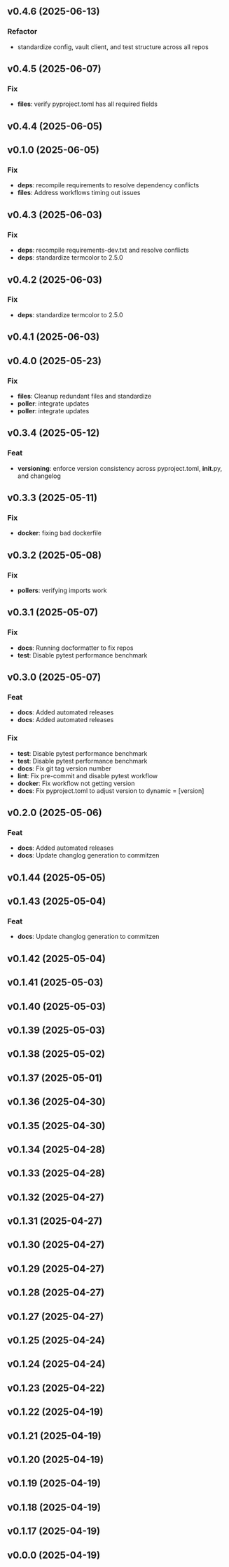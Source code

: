 ## v0.4.6 (2025-06-13)

### Refactor

- standardize config, vault client, and test structure across all repos

## v0.4.5 (2025-06-07)

### Fix

- **files**: verify pyproject.toml has all required fields

## v0.4.4 (2025-06-05)

## v0.1.0 (2025-06-05)

### Fix

- **deps**: recompile requirements to resolve dependency conflicts
- **files**: Address workflows timing out issues

## v0.4.3 (2025-06-03)

### Fix

- **deps**: recompile requirements-dev.txt and resolve conflicts
- **deps**: standardize termcolor to 2.5.0

## v0.4.2 (2025-06-03)

### Fix

- **deps**: standardize termcolor to 2.5.0

## v0.4.1 (2025-06-03)

## v0.4.0 (2025-05-23)

### Fix

- **files**: Cleanup redundant files and standardize
- **poller**: integrate updates
- **poller**: integrate updates

## v0.3.4 (2025-05-12)

### Feat

- **versioning**: enforce version consistency across pyproject.toml, __init__.py, and changelog

## v0.3.3 (2025-05-11)

### Fix

- **docker**: fixing bad dockerfile

## v0.3.2 (2025-05-08)

### Fix

- **pollers**: verifying imports work

## v0.3.1 (2025-05-07)

### Fix

- **docs**: Running docformatter to fix repos
- **test**: Disable pytest performance benchmark

## v0.3.0 (2025-05-07)

### Feat

- **docs**: Added automated releases
- **docs**: Added automated releases

### Fix

- **test**: Disable pytest performance benchmark
- **test**: Disable pytest performance benchmark
- **docs**: Fix git tag version number
- **lint**: Fix pre-commit and disable pytest workflow
- **docker**: Fix workflow not getting version
- **docs**: Fix pyproject.toml to adjust version to dynamic = [version]

## v0.2.0 (2025-05-06)

### Feat

- **docs**: Added automated releases
- **docs**: Update changlog generation to commitzen

## v0.1.44 (2025-05-05)

## v0.1.43 (2025-05-04)

### Feat

- **docs**: Update changlog generation to commitzen

## v0.1.42 (2025-05-04)

## v0.1.41 (2025-05-03)

## v0.1.40 (2025-05-03)

## v0.1.39 (2025-05-03)

## v0.1.38 (2025-05-02)

## v0.1.37 (2025-05-01)

## v0.1.36 (2025-04-30)

## v0.1.35 (2025-04-30)

## v0.1.34 (2025-04-28)

## v0.1.33 (2025-04-28)

## v0.1.32 (2025-04-27)

## v0.1.31 (2025-04-27)

## v0.1.30 (2025-04-27)

## v0.1.29 (2025-04-27)

## v0.1.28 (2025-04-27)

## v0.1.27 (2025-04-27)

## v0.1.25 (2025-04-24)

## v0.1.24 (2025-04-24)

## v0.1.23 (2025-04-22)

## v0.1.22 (2025-04-19)

## v0.1.21 (2025-04-19)

## v0.1.20 (2025-04-19)

## v0.1.19 (2025-04-19)

## v0.1.18 (2025-04-19)

## v0.1.17 (2025-04-19)

## v0.0.0 (2025-04-19)

